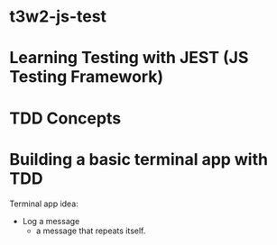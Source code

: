 # t3w2-js-test
# Learning Testing with JEST (JS Testing Framework)
# TDD Concepts
# Building a basic terminal app with TDD

Terminal app idea:
- Log a message
  - a message that repeats itself.


